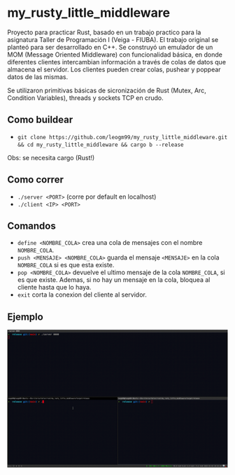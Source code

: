 # my_rusty_little_middleware

Proyecto para practicar Rust, basado en un trabajo practico para la asignatura Taller de Programación I (Veiga - FIUBA). El trabajo original se planteó para ser desarrollado en C++. Se construyó un emulador de un MOM (Message Oriented Middleware) con funcionalidad básica, en donde diferentes clientes intercambian información a través de colas de datos que almacena el servidor. Los clientes pueden crear colas, pushear y poppear datos de las mismas.

Se utilizaron primitivas básicas de sicronización de Rust (Mutex, Arc, Condition Variables), threads y sockets TCP en crudo.

## Como buildear
- `git clone https://github.com/leogm99/my_rusty_little_middleware.git && cd my_rusty_little_middleware && cargo b --release`

Obs: se necesita cargo (Rust!)

## Como correr
- `./server <PORT>` (corre por default en localhost)
- `./client <IP> <PORT>`

## Comandos

- `define <NOMBRE_COLA>` crea una cola de mensajes con el nombre `NOMBRE_COLA`.
- `push <MENSAJE> <NOMBRE_COLA>` guarda el mensaje `<MENSAJE>` en la cola `NOMBRE_COLA` si es que esta existe.
- `pop <NOMBRE_COLA>` devuelve el ultimo mensaje de la cola `NOMBRE_COLA`, si es que existe. Ademas, si no hay un mensaje en la cola, bloquea al cliente hasta que lo haya.
- `exit` corta la conexion del cliente al servidor.

## Ejemplo

![alt text](showcase/middleware.gif)

